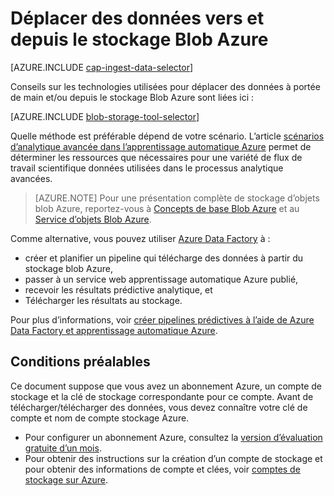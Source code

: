 <properties
    pageTitle="Déplacer des données vers et depuis le stockage Blob Azure | Microsoft Azure"
    description="Déplacer des données vers et depuis le stockage Blob Azure"
    services="machine-learning,storage"
    documentationCenter=""
    authors="bradsev"
    manager="jhubbard"
    editor="cgronlun" />

<tags
    ms.service="machine-learning"
    ms.workload="data-services"
    ms.tgt_pltfrm="na"
    ms.devlang="na"
    ms.topic="article"
    ms.date="09/14/2016"
    ms.author="bradsev;sachouks" />

# <a name="move-data-to-and-from-azure-blob-storage"></a>Déplacer des données vers et depuis le stockage Blob Azure

[AZURE.INCLUDE [cap-ingest-data-selector](../../includes/cap-ingest-data-selector.md)]

Conseils sur les technologies utilisées pour déplacer des données à portée de main et/ou depuis le stockage Blob Azure sont liées ici :

[AZURE.INCLUDE [blob-storage-tool-selector](../../includes/machine-learning-blob-storage-tool-selector.md)]
 
Quelle méthode est préférable dépend de votre scénario. L’article [scénarios d’analytique avancée dans l’apprentissage automatique Azure](machine-learning-data-science-plan-sample-scenarios.md) permet de déterminer les ressources que nécessaires pour une variété de flux de travail scientifique données utilisées dans le processus analytique avancées.

> [AZURE.NOTE] Pour une présentation complète de stockage d’objets blob Azure, reportez-vous à [Concepts de base Blob Azure](../storage/storage-dotnet-how-to-use-blobs.md) et au [Service d’objets Blob Azure](https://msdn.microsoft.com/library/azure/dd179376.aspx).

Comme alternative, vous pouvez utiliser [Azure Data Factory](https://azure.microsoft.com/services/data-factory/) à : 

- créer et planifier un pipeline qui télécharge des données à partir du stockage blob Azure, 
- passer à un service web apprentissage automatique Azure publié, 
- recevoir les résultats prédictive analytique, et 
- Télécharger les résultats au stockage. 

Pour plus d’informations, voir [créer pipelines prédictives à l’aide de Azure Data Factory et apprentissage automatique Azure](../data-factory/data-factory-azure-ml-batch-execution-activity.md).

## <a name="prerequisites"></a>Conditions préalables

Ce document suppose que vous avez un abonnement Azure, un compte de stockage et la clé de stockage correspondante pour ce compte. Avant de télécharger/télécharger des données, vous devez connaître votre clé de compte et nom de compte stockage Azure.

- Pour configurer un abonnement Azure, consultez la [version d’évaluation gratuite d’un mois](https://azure.microsoft.com/pricing/free-trial/).
- Pour obtenir des instructions sur la création d’un compte de stockage et pour obtenir des informations de compte et clées, voir [comptes de stockage sur Azure](../storage/storage-create-storage-account.md).
